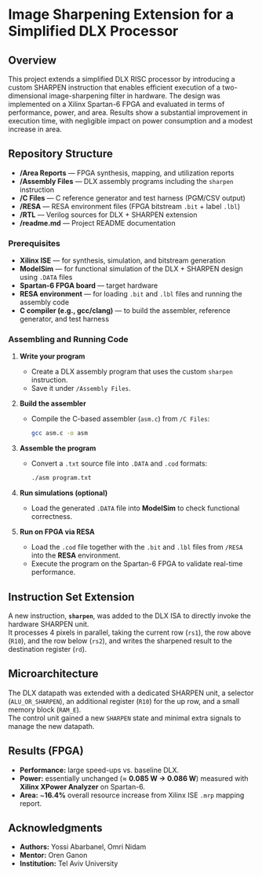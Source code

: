 # Image Sharpening Extension for a Simplified DLX Processor

## Overview
This project extends a simplified DLX RISC processor by introducing a custom SHARPEN instruction that enables efficient execution of a two-dimensional image-sharpening filter in hardware. The design was implemented on a Xilinx Spartan-6 FPGA and evaluated in terms of performance, power, and area. Results show a substantial improvement in execution time, with negligible impact on power consumption and a modest increase in area. 

## Repository Structure
- **/Area Reports** — FPGA synthesis, mapping, and utilization reports  
- **/Assembly Files** — DLX assembly programs including the `sharpen` instruction  
- **/C Files** — C reference generator and test harness (PGM/CSV output)  
- **/RESA** — RESA environment files (FPGA bitstream `.bit` + label `.lbl`)  
- **/RTL** — Verilog sources for DLX + SHARPEN extension  
- **/readme.md** — Project README documentation  

### Prerequisites
- **Xilinx ISE** — for synthesis, simulation, and bitstream generation  
- **ModelSim** — for functional simulation of the DLX + SHARPEN design using `.DATA` files  
- **Spartan-6 FPGA board** — target hardware  
- **RESA environment** — for loading `.bit` and `.lbl` files and running the assembly code  
- **C compiler (e.g., gcc/clang)** — to build the assembler, reference generator, and test harness  

### Assembling and Running Code

1. **Write your program**  
   - Create a DLX assembly program that uses the custom `sharpen` instruction.  
   - Save it under `/Assembly Files`.  

2. **Build the assembler**  
   - Compile the C-based assembler (`asm.c`) from `/C Files`:  
     ```bash
     gcc asm.c -o asm
     ```

3. **Assemble the program**  
   - Convert a `.txt` source file into `.DATA` and `.cod` formats:  
     ```bash
     ./asm program.txt
     ```

4. **Run simulations (optional)**  
   - Load the generated `.DATA` file into **ModelSim** to check functional correctness.  

5. **Run on FPGA via RESA**  
   - Load the `.cod` file together with the `.bit` and `.lbl` files from `/RESA` into the **RESA** environment.  
   - Execute the program on the Spartan-6 FPGA to validate real-time performance.  


## Instruction Set Extension

A new instruction, **`sharpen`**, was added to the DLX ISA to directly invoke the hardware SHARPEN unit.  
It processes 4 pixels in parallel, taking the current row (`rs1`), the row above (`R10`), and the row below (`rs2`), and writes the sharpened result to the destination register (`rd`).  

## Microarchitecture

The DLX datapath was extended with a dedicated SHARPEN unit, a selector (`ALU_OR_SHARPEN`), an additional register (`R10`) for the up row, and a small memory block (`RAM_E`).  
The control unit gained a new `SHARPEN` state and minimal extra signals to manage the new datapath.   

## Results (FPGA)

- **Performance:** large speed-ups vs. baseline DLX.
- **Power:** essentially unchanged (≈ **0.085 W → 0.086 W**) measured with **Xilinx XPower Analyzer** on Spartan-6.  
- **Area:** ~**16.4%** overall resource increase from Xilinx ISE `.mrp` mapping report.  

 
## Acknowledgments
- **Authors:** Yossi Abarbanel, Omri Nidam  
- **Mentor:** Oren Ganon  
- **Institution:** Tel Aviv University  